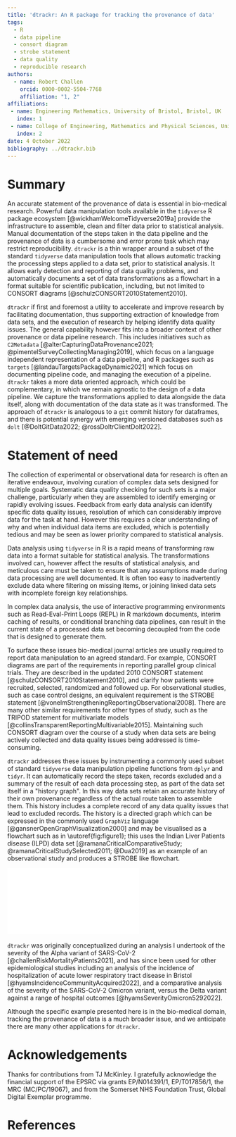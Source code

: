 ```yaml
---
title: 'dtrackr: An R package for tracking the provenance of data'
tags:
  - R
  - data pipeline
  - consort diagram
  - strobe statement
  - data quality
  - reproducible research
authors:
  - name: Robert Challen
    orcid: 0000-0002-5504-7768
    affiliation: "1, 2"
affiliations:
 - name: Engineering Mathematics, University of Bristol, Bristol, UK
   index: 1
 - name: College of Engineering, Mathematics and Physical Sciences, University of Exeter, Devon, UK
   index: 2
date: 4 October 2022
bibliography: ../dtrackr.bib
---
```


# Summary

An accurate statement of the provenance of data is essential in bio-medical
research. Powerful data manipulation tools available in the `tidyverse` R
package ecosystem [@wickhamWelcomeTidyverse2019a] provide the infrastructure to
assemble, clean and filter data prior to statistical analysis. Manual
documentation of the steps taken in the data pipeline and the provenance of data
is a cumbersome and error prone task which may restrict reproducibility.
`dtrackr` is a thin wrapper around a subset of the standard `tidyverse` data manipulation
tools that allows automatic tracking the processing steps applied to a data set,
prior to statistical analysis. It allows early detection and reporting of data
quality problems, and automatically documents a set of data transformations as a
flowchart in a format suitable for scientific publication, including, but not
limited to CONSORT diagrams [@schulzCONSORT2010Statement2010].

`dtrackr` if first and foremost a utility to accelerate and improve research by
facilitating documentation, thus supporting extraction of knowledge from data sets,
and the execution of research by helping identify data quality issues. The
general capability however fits into a broader context of other provenance or
data pipeline research. This includes initiatives such as `C2Metadata` [@alterCapturingDataProvenance2021;
@pimentelSurveyCollectingManaging2019], which focus on a language independent representation of a data
pipeline, and R packages such as 
`targets` [@landauTargetsPackageDynamic2021] which focus on documenting
pipeline code, and managing the execution of a pipeline. `dtrackr` takes a more
data oriented approach, which could be complementary, in which we remain
agnostic to the design of a data pipeline. We capture the transformations
applied to data alongside the data itself, along with documentation of the data
state as it was transformed. The approach of `dtrackr` is analogous to a `git`
commit history for dataframes, and there is potential synergy with emerging
versioned databases such as `dolt` [@DoltGitData2022; @rossDoltrClientDolt2022].

# Statement of need

The collection of experimental or observational data for research is often an
iterative endeavour, involving curation of complex data sets designed for
multiple goals. Systematic data quality checking for such sets is a major
challenge, particularly when they are assembled to identify emerging or rapidly
evolving issues. Feedback from early data analysis can identify specific data
quality issues, resolution of which can considerably improve data for the task
at hand. However this requires a clear understanding of why and when individual
data items are excluded, which is potentially tedious and may be seen as lower
priority compared to statistical analysis.

Data analysis using `tidyverse` in R is a rapid means of transforming raw data
into a format suitable for statistical analysis. The transformations involved
can, however affect the results of statistical analysis, and meticulous care
must be taken to ensure that any assumptions made during data processing are
well documented. It is often too easy to inadvertently exclude data where
filtering on missing items, or joining linked data sets with incomplete foreign
key relationships.

In complex data analysis, the use of interactive programming environments such
as Read-Eval-Print Loops (REPL) in R markdown documents, interim caching of
results, or conditional branching data pipelines, can result in the current
state of a processed data set becoming decoupled from the code that is designed
to generate them.

To surface these issues bio-medical journal articles are usually required to
report data manipulation to an agreed standard. For example, CONSORT diagrams
are part of the requirements in reporting parallel group clinical trials. They
are described in the updated 2010 CONSORT statement
[@schulzCONSORT2010Statement2010], and clarify how patients were recruited,
selected, randomized and followed up. For observational studies, such as case
control designs, an equivalent requirement is the STROBE statement
[@vonelmStrengtheningReportingObservational2008]. There are many other similar
requirements for other types of study, such as the TRIPOD statement for
multivariate models [@collinsTransparentReportingMultivariable2015]. Maintaining
such CONSORT diagram over the course of a study when data sets are being
actively collected and data quality issues being addressed is time-consuming.

`dtrackr` addresses these issues by instrumenting a commonly used subset of
standard `tidyverse` data manipulation pipeline functions from `dplyr` and
`tidyr`. It can automatically record the steps taken, records excluded and a
summary of the result of each data processing step, as part of the data set
itself in a "history graph". In this way data sets retain an accurate history of
their own provenance regardless of the actual route taken to assemble them. This
history includes a complete record of any data quality issues that lead to
excluded records. The history is a directed graph which can be expressed in the
commonly used `GraphViz` language [@gansnerOpenGraphVisualization2000] and may
be visualised as a flowchart such as in \autoref{fig:figure1}; this uses the
Indian Liver Patients disease (ILPD) data set [@ramanaCriticalComparativeStudy;
@ramanaCriticalStudySelected2011; @Dua2019] as an example of an observational
study and produces a STROBE like flowchart.

![An example flowchart derived directly from a simple analysis of the ILPD dataset demonstrating use of `dtrackr` to generate the key parts of a STROBE or CONSORT diagram. \label{fig:figure1}](figure1-ilpd-consort.pdf)

`dtrackr` was originally conceptualized during an analysis I undertook of the
severity of the Alpha variant of SARS-CoV-2 [@challenRiskMortalityPatients2021],
and has since been used for other epidemiological studies including an analysis
of the incidence of hospitalization of acute lower respiratory tract disease in
Bristol [@hyamsIncidenceCommunityAcquired2022], and a comparative analysis of
the severity of the SARS-CoV-2 Omicron variant, versus the Delta variant against
a range of hospital outcomes [@hyamsSeverityOmicron5292022].

Although the specific example presented here is in the bio-medical domain,
tracking the provenance of data is a much broader issue, and we anticipate there
are many other applications for `dtrackr`.

# Acknowledgements

Thanks for contributions from TJ McKinley. I gratefully acknowledge the
financial support of the EPSRC via grants EP/N014391/1, EP/T017856/1, the MRC
(MC/PC/19067), and from the Somerset NHS Foundation Trust, Global Digital
Exemplar programme.

# References
